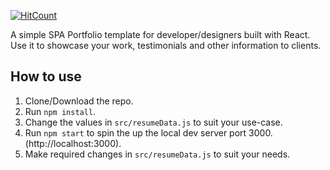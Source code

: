 [![HitCount](http://hits.dwyl.io/hackstreetguy/Portfolio.svg)](http://hits.dwyl.io/hackstreetguy/Portfolio)

A simple SPA Portfolio template for developer/designers built with React. Use it to showcase your work, testimonials and other information to clients.

## How to use

1. Clone/Download the repo.
2. Run `npm install`.
3. Change the values in `src/resumeData.js` to suit your use-case.
4. Run `npm start` to spin the up the local dev server port 3000.(http://localhost:3000).
5. Make required changes in `src/resumeData.js` to suit your needs.
